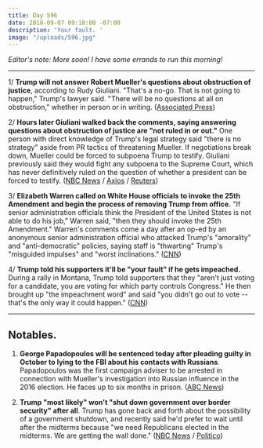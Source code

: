 ```yaml
---
title: Day 596
date: 2018-09-07 09:18:00 -07:00
description: 'Your fault. '
image: "/uploads/596.jpg"
---
```


*Editor's note: More soon! I have some errands to run this morning!*

---

1/ **Trump will not answer Robert Mueller's questions about obstruction of justice**, according to Rudy Giuliani. "That's a no-go. That is not going to happen," Trump's lawyer said. "There will be no questions at all on obstruction," whether in person or in writing. ([Associated Press](https://apnews.com/fd82c9d1dab7431db1635d9473c3d30e))

2/ **Hours later Giuliani walked back the comments, saying answering questions about obstruction of justice are "not ruled in or out."** One person with direct knowledge of Trump's legal strategy said "there is no strategy" aside from PR tactics of threatening Mueller. If negotiations break down, Mueller could be forced to subpoena Trump to testify. Giuliani previously said they would fight any subpoena to the Supreme Court, which has never definitively ruled on the question of whether a president can be forced to testify. ([NBC News](https://www.nbcnews.com/politics/donald-trump/giuliani-says-trump-will-not-answer-investigators-obstruction-questions-n907316) / [Axios](https://www.axios.com/mueller-investigation-trump-subpoena-501c5b82-52ca-4ede-80e0-6e63cc00ba8b.html) / [Reuters](https://www.reuters.com/article/us-usa-trump-russia/mueller-hardens-stance-on-trump-interview-in-russia-probe-giuliani-says-idUSKCN1LN01W))

3/ **Elizabeth Warren called on White House officials to invoke the 25th Amendment and begin the process of removing Trump from office.** "If senior administration officials think the President of the United States is not able to do his job," Warren said, "then they should invoke the 25th Amendment." Warren's comments come a day after an op-ed by an anonymous senior administration official who attacked Trump's "amorality" and "anti-democratic" policies, saying staff is "thwarting" Trump's "misguided impulses" and "worst inclinations." ([CNN](https://www.cnn.com/2018/09/06/politics/elizabeth-warren-25th-amendment/index.html))

4/ **Trump told his supporters it'll be "your fault" if he gets impeached.** During a rally in Montana, Trump told supporters that they "aren't just voting for a candidate, you are voting for which party controls Congress." He then brought up "the impeachment word" and said "you didn't go out to vote -- that's the only way it could happen." ([CNN](https://www.cnn.com/2018/09/06/politics/trump-impeach-your-fault/index.html))

---

## Notables.

1. **George Papadopoulos will be sentenced today after pleading guilty in October to lying to the FBI about his contacts with Russians**. Papadopoulos was the first campaign adviser to be arrested in connection with Mueller's investigation into Russian influence in the 2016 election. He faces up to six months in prison. ([ABC News](https://abcnews.go.com/Politics/papadopoulos-sentenced-russia-investigation/story?id=57658992))

2. **Trump "most likely" won't "shut down government over border security" after all**. Trump has gone back and forth about the possibility of a government shutdown, and recently said he'd prefer to wait until after the midterms because "we need Republicans elected in the midterms. We are getting the wall done." ([NBC News](https://www.cnbc.com/2018/09/07/trump-if-up-to-me-id-shut-down-the-government-over-border-security.html) / [Politico](https://www.politico.com/story/2018/09/07/trump-government-shutdown-border-wall-810638))
